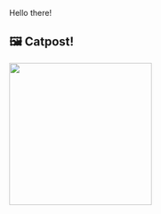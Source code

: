 Hello there!



## 🖼️ Catpost!

<sub>
    <img src="https://cdn2.thecatapi.com/images/bhj.jpg" height="256">
</sub>

